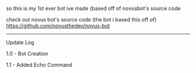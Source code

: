 so this is my 1st ever bot ive made (based off of novusbot's source code

check out novus bot's source code (the bot i based this off of) https://github.com/novusthedev/novus-bot

--------

Update Log 

1.0 - Bot Creation  

1.1 - Added Echo Command
